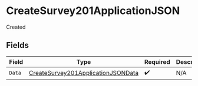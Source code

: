 # CreateSurvey201ApplicationJSON

Created


## Fields

| Field                                                                                               | Type                                                                                                | Required                                                                                            | Description                                                                                         |
| --------------------------------------------------------------------------------------------------- | --------------------------------------------------------------------------------------------------- | --------------------------------------------------------------------------------------------------- | --------------------------------------------------------------------------------------------------- |
| `Data`                                                                                              | [CreateSurvey201ApplicationJSONData](../../models/operations/createsurvey201applicationjsondata.md) | :heavy_check_mark:                                                                                  | N/A                                                                                                 |